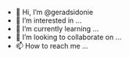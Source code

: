 - 👋 Hi, I’m @geradsidonie
- 👀 I’m interested in ...
- 🌱 I’m currently learning ...
- 💞️ I’m looking to collaborate on ...
- 📫 How to reach me ...

<!---
geradsidonie/geradsidonie is a ✨ special ✨ repository because its `README.md` (this file) appears on your GitHub profile.
You can click the Preview link to take a look at your changes.
--->
